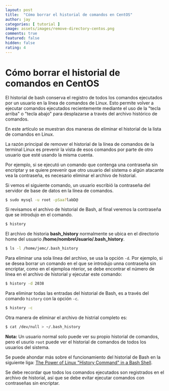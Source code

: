 ```yaml
---
layout: post
title:  "Cómo borrar el historial de comandos en CentOS"
author: jay
categories: [ tutorial ]
image: assets/images/remove-directory-centos.png
comments: true
featured: false
hidden: false
rating: 4
---
```


# Cómo borrar el historial de comandos en CentOS

El historial de bash conserva el registro de todos los comandos ejecutados por un usuario en la línea de comandos de Linux. Esto permite volver a ejecutar comandos ejecutados recientemente mediante el uso de la "tecla arriba" o "tecla abajo" para desplazarse a través del archivo histórico de comandos.

En este artículo se muestran dos maneras de eliminar el historial de la lista de comandos en Linux.

La razón principal de remover el historial de la línea de comandos de la terminal Linux es prevenir la vista de esos comandos por parte de otro usuario que esté usando la misma cuenta.

Por ejemplo, si se ejecutó un comando que contenga una contraseña sin encriptar y se quiere prevenir que otro usuario del sistema o algún atacante vea la contraseña, es necesario eliminar el archivo de historial.

Si vemos el siguiente comando, un usuario escribió la contraseña del servidor de base de datos en la línea de comandos.

```bash
$ sudo mysql -u root -pSaa?labD@
```

Si revisamos el archivo de historial de Bash, al final veremos la contraseña que se  introdujo en el comando.

```bash
$ history
```

El archivo de historia **bash_history** normalmente se ubica en el directorio home del usuario **/home/nombreUsuario/.bash_history**.

```bash
$ ls -l /home/jemc/.bash_history
```

Para eliminar una sola línea del archivo, se usa la opción `-d`. Por ejemplo, si se desea borrar un comando en el que se introdujo unna contraseña sin encriptar, como en el ejemploa nterior, se debe encontrar el número de línea en el archivo de historial y ejecutar este comando:

```bash
$ history -d 2038
```

Para eliminar todas las entradas del historial de Bash, es a través del comando `history` con la opción `-c`.

```bash
$ history -c
```

Otra manera de eliminar el archivo de histrial completo es:

```bash
$ cat /dev/null > ~/.bash_history
```

**Nota:** Un usuario normal solo puede ver su propio historial de comandos, pero el usurio `root` puede ver el historial de comandos de todos los usuarios del sistema.

Se puede ahondar más sobre el funcionamiento del historial de Bash en la siguiente liga: [The Power of Linux "History Command" in a Bash Shell](https://www.tecmint.com/history-command-examples/).

Se debe recordar que todos los comandos ejecutados son registrados en el archivo de historial, así que se debe evitar ejecutar comandos con contraseñas sin encriptar.

